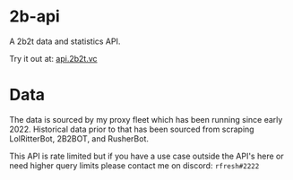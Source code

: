# 2b-api
A 2b2t data and statistics API.

Try it out at: [api.2b2t.vc](https://api.2b2t.vc/)

# Data
The data is sourced by my proxy fleet which has been running since early 2022. 
Historical data prior to that has been sourced from scraping LolRitterBot, 2B2BOT, and RusherBot.

This API is rate limited but if you have a use case outside the API's here or need higher query limits please contact me on discord: `rfresh#2222`

